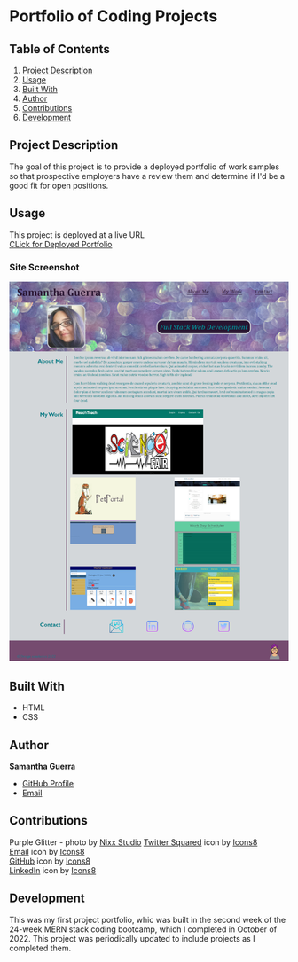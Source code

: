 # Portfolio of Coding Projects

## Table of Contents
1. [Project Description](#project-description)
2. [Usage](#usage)
3. [Built With](#built-with)
4. [Author](#author)
5. [Contributions](#contributions)
6. [Development](#development)

## Project Description
The goal of this project is to provide a deployed portfolio of work samples so that prospective employers have a review them and determine if I'd be a good fit for open positions.

## Usage
This project is deployed at a live URL</br>
[CLick for Deployed Portfolio](https://sam-antics.github.io/portfolio/)
### Site Screenshot
![Deployed website](./assets/images/ss02.png)

## Built With
* HTML
* CSS


## Author
**Samantha Guerra**

- [GitHub Profile](https://github.com/Sam-Antics)
- [Email](sameguerra@sbcglobal.net)

## Contributions
Purple Glitter - photo by [Nixx Studio](https://unsplash.com/@nechamalock?utm_source=unsplash&utm_medium=referral&utm_content=creditCopyText)
[Twitter Squared](https://icons8.com/icon/MP7jET0S1bw5/twitter-squared) icon by [Icons8](https://icons8.com)  
[Email](https://icons8.com/icon/eWFdbcsig4Eq/email) icon by [Icons8](https://icons8.com)  
[GitHub](https://icons8.com/icon/52539/github) icon by [Icons8](https://icons8.com)  
[LinkedIn](https://icons8.com/icon/44019/linkedin) icon by [Icons8](https://icons8.com)

## Development
This was my first project portfolio, whic was built in the second week of the 24-week MERN stack coding bootcamp, which I completed in October of 2022. This project was periodically updated to include projects as I completed them.